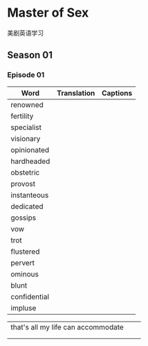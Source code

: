 # Master of Sex

美剧英语学习

## Season 01



### Episode 01

| Word         | Translation | Captions |
| ------------ | ----------- | -------- |
| renowned     |             |          |
| fertility    |             |          |
| specialist   |             |          |
| visionary    |             |          |
| opinionated  |             |          |
| hardheaded   |             |          |
| obstetric    |             |          |
| provost      |             |          |
| instanteous  |             |          |
| dedicated    |             |          |
| gossips      |             |          |
| vow          |             |          |
| trot         |             |          |
| flustered    |             |          |
| pervert      |             |          |
| ominous      |             |          |
| blunt        |             |          |
| confidential |             |          |
| impluse      |             |          |



|                                    |      |      |
| ---------------------------------- | ---- | ---- |
| that's all my life can accommodate |      |      |
|                                    |      |      |
|                                    |      |      |

